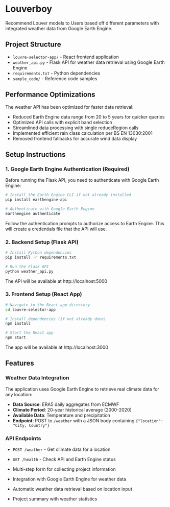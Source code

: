 # Louverboy

Recommend Louver models to Users based off different parameters with integrated weather data from Google Earth Engine.

## Project Structure

- `louvre-selector-app/` - React frontend application
- `weather_api.py` - Flask API for weather data retrieval using Google Earth Engine
- `requirements.txt` - Python dependencies
- `sample_code/` - Reference code samples

## Performance Optimizations

The weather API has been optimized for faster data retrieval:

- Reduced Earth Engine data range from 20 to 5 years for quicker queries
- Optimized API calls with explicit band selection
- Streamlined data processing with single reduceRegion calls
- Implemented efficient rain class calculation per BS EN 13030:2001
- Removed frontend fallbacks for accurate wind data display

## Setup Instructions

### 1. Google Earth Engine Authentication (Required)

Before running the Flask API, you need to authenticate with Google Earth Engine:

```bash
# Install the Earth Engine CLI if not already installed
pip install earthengine-api

# Authenticate with Google Earth Engine
earthengine authenticate
```

Follow the authentication prompts to authorize access to Earth Engine. This will create a credentials file that the API will use.

### 2. Backend Setup (Flask API)

```bash
# Install Python dependencies
pip install -r requirements.txt

# Run the Flask API
python weather_api.py
```

The API will be available at http://localhost:5000

### 3. Frontend Setup (React App)

```bash
# Navigate to the React app directory
cd louvre-selector-app

# Install dependencies (if not already done)
npm install

# Start the React app
npm start
```

The app will be available at http://localhost:3000

## Features

### Weather Data Integration

The application uses Google Earth Engine to retrieve real climate data for any location:

- **Data Source**: ERA5 daily aggregates from ECMWF
- **Climate Period**: 20-year historical average (2000-2020)
- **Available Data**: Temperature and precipitation
- **Endpoint**: POST to `/weather` with a JSON body containing `{"location": "City, Country"}`

### API Endpoints

- `POST /weather` - Get climate data for a location
- `GET /health` - Check API and Earth Engine status

- Multi-step form for collecting project information
- Integration with Google Earth Engine for weather data
- Automatic weather data retrieval based on location input
- Project summary with weather statistics
